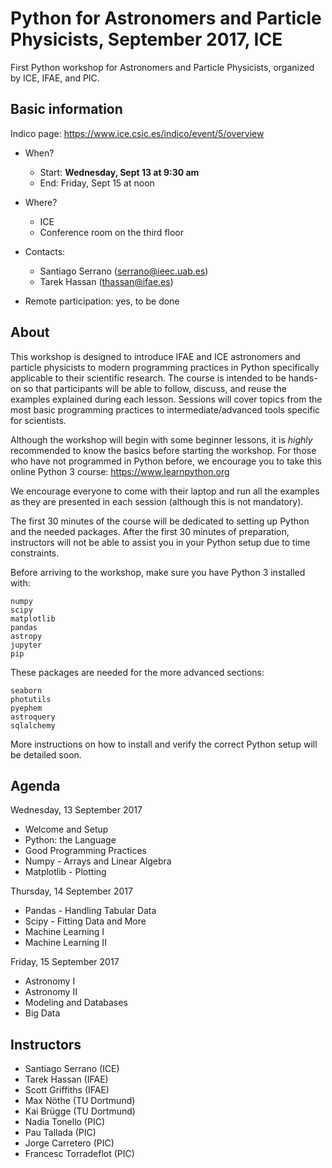 # Python for Astronomers and Particle Physicists, September 2017, ICE

First Python workshop for Astronomers and Particle Physicists, organized by ICE, IFAE, and PIC.

## Basic information

Indico page: https://www.ice.csic.es/indico/event/5/overview

* When?
  * Start: **Wednesday, Sept 13 at 9:30 am**
  * End: Friday, Sept 15 at noon
* Where?
  * ICE
  * Conference room on the third floor

* Contacts:
  * Santiago Serrano (serrano@ieec.uab.es)
  * Tarek Hassan (thassan@ifae.es)
* Remote participation: yes, to be done

## About

This workshop is designed to introduce IFAE and ICE astronomers and particle physicists to modern programming practices in Python specifically applicable to their scientific research. The course is intended to be hands-on so that participants will be able to follow, discuss, and reuse the examples explained during each lesson. Sessions will cover topics from the most basic programming practices to intermediate/advanced tools specific for scientists.

Although the workshop will begin with some beginner lessons, it is *highly* recommended to know the basics before starting the workshop. For those who have not programmed in Python before, we encourage you to take this online Python 3 course: https://www.learnpython.org

We encourage everyone to come with their laptop and run all the examples as they are presented in each session (although this is not mandatory).

The first 30 minutes of the course will be dedicated to setting up Python and the needed packages. After the first 30 minutes of preparation, instructors will not be able to assist you in your Python setup due to time constraints.

Before arriving to the workshop, make sure you have Python 3 installed with:

    numpy
    scipy
    matplotlib
    pandas
    astropy
    jupyter
    pip

These packages are needed for the more advanced sections:

    seaborn
    photutils
    pyephem
    astroquery
    sqlalchemy

More instructions on how to install and verify the correct Python setup will be detailed soon.

## Agenda

Wednesday, 13 September 2017
* Welcome and Setup
* Python: the Language
* Good Programming Practices
* Numpy - Arrays and Linear Algebra
* Matplotlib - Plotting

Thursday, 14 September 2017
* Pandas - Handling Tabular Data
* Scipy - Fitting Data and More
* Machine Learning I
* Machine Learning II

Friday, 15 September 2017
* Astronomy I
* Astronomy II
* Modeling and Databases
* Big Data

## Instructors

* Santiago Serrano (ICE)
* Tarek Hassan (IFAE)
* Scott Griffiths (IFAE)
* Max Nöthe (TU Dortmund)
* Kai Brügge (TU Dortmund)
* Nadia Tonello (PIC)
* Pau Tallada (PIC)
* Jorge Carretero (PIC)
* Francesc Torradeflot (PIC)
